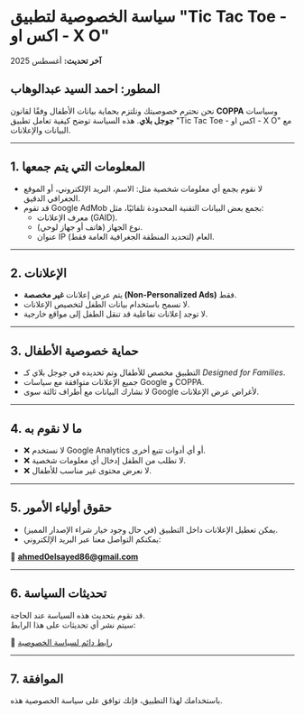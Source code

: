 # سياسة الخصوصية لتطبيق "Tic Tac Toe - اكس او - X O"

**آخر تحديث:** أغسطس 2025 

## المطور: احمد السيد عبدالوهاب


نحن نحترم خصوصيتك ونلتزم بحماية بيانات الأطفال وفقًا لقانون **COPPA** وسياسات **جوجل بلاي**.
هذه السياسة توضح كيفية تعامل تطبيق "Tic Tac Toe - اكس او - X O" مع البيانات والإعلانات.

---

## 1. المعلومات التي يتم جمعها
- لا نقوم بجمع أي معلومات شخصية مثل: الاسم، البريد الإلكتروني، أو الموقع الجغرافي الدقيق.  
- قد تقوم Google AdMob بجمع بعض البيانات التقنية المحدودة تلقائيًا، مثل:  
  - معرف الإعلانات (GAID).  
  - نوع الجهاز (هاتف أو جهاز لوحي).  
  - عنوان IP العام (لتحديد المنطقة الجغرافية العامة فقط).  

---

## 2. الإعلانات
- يتم عرض إعلانات **غير مخصصة (Non-Personalized Ads)** فقط.  
- لا نسمح باستخدام بيانات الطفل لتخصيص الإعلانات.  
- لا توجد إعلانات تفاعلية قد تنقل الطفل إلى مواقع خارجية.  

---

## 3. حماية خصوصية الأطفال
- التطبيق مخصص للأطفال وتم تحديده في جوجل بلاي كـ *Designed for Families*.  
- جميع الإعلانات متوافقة مع سياسات Google و COPPA.  
- لا نشارك البيانات مع أطراف ثالثة سوى Google لأغراض عرض الإعلانات.  

---

## 4. ما لا نقوم به
- ❌ لا نستخدم Google Analytics أو أي أدوات تتبع أخرى.  
- ❌ لا نطلب من الطفل إدخال أي معلومات شخصية.  
- ❌ لا نعرض محتوى غير مناسب للأطفال.  

---

## 5. حقوق أولياء الأمور
- يمكن تعطيل الإعلانات داخل التطبيق (في حال وجود خيار شراء الإصدار المميز).  
- يمكنكم التواصل معنا عبر البريد الإلكتروني:  

📧 **ahmed0elsayed86@gmail.com**  

---

## 6. تحديثات السياسة
قد نقوم بتحديث هذه السياسة عند الحاجة.  
سيتم نشر أي تحديثات على هذا الرابط:  

🔗 [رابط دائم لسياسة الخصوصية](https://github.com/AhmedELSayed86/privacy-policies/edit/main/SparePartsSearch-privacy-policy.md)

---

## 7. الموافقة
باستخدامك لهذا التطبيق، فإنك توافق على سياسة الخصوصية هذه.  
